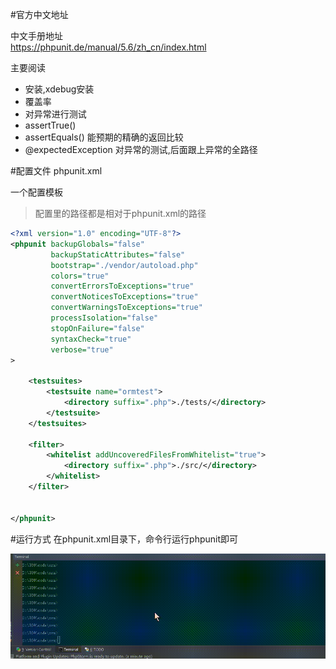 #官方中文地址

中文手册地址<br>
https://phpunit.de/manual/5.6/zh_cn/index.html

主要阅读

* 安装,xdebug安装
* 覆盖率
* 对异常进行测试
* assertTrue()
* assertEquals() 能预期的精确的返回比较
* @expectedException 对异常的测试,后面跟上异常的全路径

#配置文件 phpunit.xml

一个配置模板
>配置里的路径都是相对于phpunit.xml的路径

```xml
<?xml version="1.0" encoding="UTF-8"?>
<phpunit backupGlobals="false"
         backupStaticAttributes="false"
         bootstrap="./vendor/autoload.php"
         colors="true"
         convertErrorsToExceptions="true"
         convertNoticesToExceptions="true"
         convertWarningsToExceptions="true"
         processIsolation="false"
         stopOnFailure="false"
         syntaxCheck="true"
         verbose="true"
>

    <testsuites>
        <testsuite name="ormtest">
            <directory suffix=".php">./tests/</directory>
        </testsuite>
    </testsuites>

    <filter>
        <whitelist addUncoveredFilesFromWhitelist="true">
            <directory suffix=".php">./src/</directory>
        </whitelist>
    </filter>


</phpunit>
```
#运行方式
在phpunit.xml目录下，命令行运行phpunit即可

![](运行单元测试.gif)